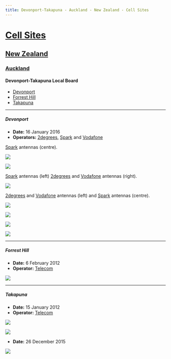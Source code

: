 ```yaml
---
title: Devonport-Takapuna - Auckland - New Zealand - Cell Sites
---
```


# [Cell Sites](../../)

## [New Zealand](../)

### [Auckland](./)

#### Devonport-Takapuna Local Board

* [Devonport](#devonport)
* [Forrest Hill](#forrest-hill)
* [Takapuna](#takapuna)

---

##### Devonport

* **Date:** 16 January 2016
* **Operators:** [2degrees], [Spark] and [Vodafone]

[Spark] antennas (centre).

![](https://f001.backblazeb2.com/file/CellSites/NZ/AUK/Devonport-Takapuna/20160116-132255.jpg)

![](https://f001.backblazeb2.com/file/CellSites/NZ/AUK/Devonport-Takapuna/20160116-132258.jpg)

[Spark] antennas (left) [2degrees] and [Vodafone] antennas (right).

![](https://f001.backblazeb2.com/file/CellSites/NZ/AUK/Devonport-Takapuna/20160116-132352.jpg)

[2degrees] and [Vodafone] antennas (left) and [Spark] antennas (centre).

![](https://f001.backblazeb2.com/file/CellSites/NZ/AUK/Devonport-Takapuna/20160116-140021.jpg)

![](https://f001.backblazeb2.com/file/CellSites/NZ/AUK/Devonport-Takapuna/20160116-132751.jpg)

![](https://f001.backblazeb2.com/file/CellSites/NZ/AUK/Devonport-Takapuna/20160116-132958.jpg)

![](https://f001.backblazeb2.com/file/CellSites/NZ/AUK/Devonport-Takapuna/20160116-132921.jpg)

---

##### Forrest Hill

* **Date:** 6 February 2012
* **Operator:** [Telecom]

![](https://f001.backblazeb2.com/file/CellSites/NZ/AUK/Devonport-Takapuna/20120206-123916.jpg)

---

##### Takapuna

* **Date:** 15 January 2012
* **Operator:** [Telecom]

![](https://f001.backblazeb2.com/file/CellSites/NZ/AUK/Devonport-Takapuna/20120115-174019.jpg)

![](https://f001.backblazeb2.com/file/CellSites/NZ/AUK/Devonport-Takapuna/20120115-174107.jpg)

* **Date:** 26 December 2015

![](https://f001.backblazeb2.com/file/CellSites/NZ/AUK/Devonport-Takapuna/20151226-122919.jpg)

[2degrees]: https://en.wikipedia.org/wiki/2degrees
[Spark]: https://en.wikipedia.org/wiki/Spark_New_Zealand
[Telecom]: https://en.wikipedia.org/wiki/Spark_New_Zealand
[Vodafone]: https://en.wikipedia.org/wiki/Vodafone_New_Zealand

